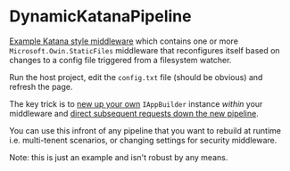 # DynamicKatanaPipeline

[Example Katana style middleware](https://github.com/damianh/DynamicKatanaPipeline/blob/master/src/DynamicKatanaPipeline/DynamicKatanaMiddleware.cs) which contains one or more `Microsoft.Owin.StaticFiles` middleware that reconfigures itself based on changes to a config file triggered from a filesystem watcher.

Run the host project, edit the `config.txt` file (should be obvious) and refresh the page.

The key trick is to [new up your own](https://github.com/damianh/DynamicKatanaPipeline/blob/master/src/DynamicKatanaPipeline/DynamicKatanaMiddleware.cs#L47) `IAppBuilder` instance _within_ your middleware and [direct subsequent requests down the new pipeline](https://github.com/damianh/DynamicKatanaPipeline/blob/master/src/DynamicKatanaPipeline/DynamicKatanaMiddleware.cs#L68). 

You can use this infront of any pipeline that you want to rebuild at runtime i.e. multi-tenent scenarios, or changing settings for security middleware.

Note: this is just an example and isn't robust by any means.
